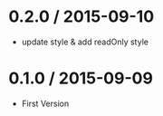 
0.2.0 / 2015-09-10
==================

 * update style & add readOnly style

0.1.0 / 2015-09-09
==================

 * First Version
